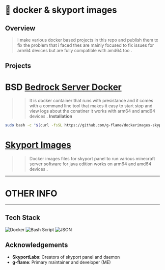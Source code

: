 # 🐳 docker & skyport images

## Overview

> I make various docker based projects in this repo and publish them to fix the problem that i faced thes are mainly focused to fix issues for arm64 devices but are fully compatible with amd64 too .

## Projects

#  BSD [Bedrock Server Docker](https://github.com/g-flame/dockerimages-skyport/tree/main/assets/other/bedrock-server)
>> It is docker container that runs with presistance and it comes with a command line tool that makes it easy to start stop and view logs about the conatiner it works with arm64 and amd64 devices .
 **Installation**
```bash
sudo bash -c "$(curl -fsSL https://github.com/g-flame/dockerimages-skyport/raw/refs/heads/main/assets/other/bedrock-server/bsd-installer.sh)"
```

#  [Skyport Images](https://github.com/g-flame/dockerimages-skyport/tree/main/assets/skyport)
>> Docker images files for skyport panel to run various minecraft server software for java edition works on arm64 and amd64 devices .
---
# OTHER INFO
---
##  Tech Stack
![Docker](https://img.shields.io/badge/docker-%230db7ed.svg?style=for-the-badge&logo=docker&logoColor=white) ![Bash Script](https://img.shields.io/badge/bash_script-%23121011.svg?style=for-the-badge&logo=gnu-bash&logoColor=white) ![JSON](https://img.shields.io/badge/JWT-black?style=for-the-badge&logo=JSON%20web%20tokens)

##  Acknowledgements

- **SkyportLabs**: Creators of skyport panel and daemon
- **g-flame**: Primary maintainer and developer (ME)




